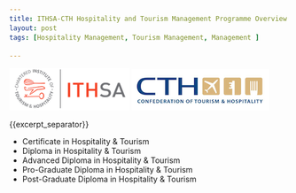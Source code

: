 ```yaml
---
title: ITHSA-CTH Hospitality and Tourism Management Programme Overview
layout: post
tags: [Hospitality Management, Tourism Management, Management ]

---
```


![](/img/acc/ithsa-logo.png "")
![](/img/acc/cth-logo.png "")

{{excerpt_separator}}

- Certificate in Hospitality &amp; Tourism</a>
- Diploma in Hospitality &amp; Tourism</a>
- Advanced Diploma in Hospitality &amp; Tourism</a>
- Pro-Graduate Diploma in Hospitality &amp; Tourism
- Post-Graduate Diploma in Hospitality &amp; Tourism
